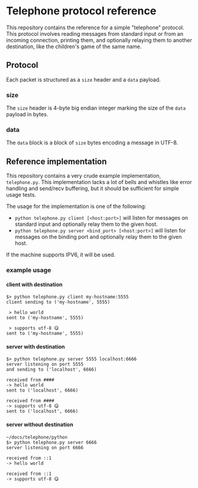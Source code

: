 # Telephone protocol reference

This repository contains the reference for a simple "telephone" protocol. This protocol involves reading messages from
standard input or from an incoming connection, printing them, and optionally relaying them to another destination, like
the children's game of the same name.

## Protocol
Each packet is structured as a `size` header and a `data` payload.
### size
The `size` header is 4-byte big endian integer marking the size of the `data` payload in bytes.
### data
The `data` block is a block of `size` bytes encoding a message in UTF-8.

## Reference implementation

This repository contains a very crude example implementation, `telephone.py`. This implementation lacks a lot of bells and whistles like error handling and send/recv buffering, but it should be sufficient for simple usage tests.

The usage for the implementation is one of the following:
- `python telephone.py client [<host:port>]` will listen for messages on standard input and optionally relay them to the given host.
- `python telephone.py server <bind_port> [<host:port>]` will listen for messages on the binding port and optionally relay them to the given host.

If the machine supports IPV6, it will be used.

### example usage
#### client with destination
```
$> python telephone.py client my-hostname:5555
client sending to ('my-hostname', 5555)

 > hello world
sent to ('my-hostname', 5555)

 > supports utf-8 😋
sent to ('my-hostname', 5555)

```

#### server with destination
```
$> python telephone.py server 5555 localhost:6666
server listening on port 5555
and sending to ('localhost', 6666)

received from ####
-> hello world
sent to ('localhost', 6666)

received from ####
-> supports utf-8 😋
sent to ('localhost', 6666)
```

#### server without destination
```
~/docs/telephone/python
$> python telephone.py server 6666
server listening on port 6666

received from ::1
-> hello world

received from ::1
-> supports utf-8 😋
```